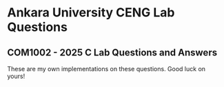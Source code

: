 # Ankara University CENG Lab Questions
## COM1002 - 2025 C Lab Questions and Answers

These are my own implementations on these questions.
Good luck on yours!
